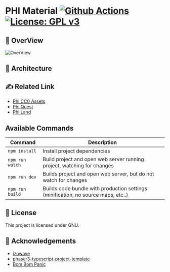 # PHI Material [![Github Actions][gha-badge]][gha][![License: GPL v3](https://img.shields.io/badge/License-GPL%20v3-blue.svg)](https://www.gnu.org/licenses/gpl-3.0)

[gha]: https://github.com/ZaK3939/tower-defence/actions
[gha-badge]: https://github.com/ZaK3939/tower-defence/workflows/ci.yml/badge.svg

## 🏁 OverView

![OverView](/asset/)

## 🧐 Architecture

## ✍️ Related Link

- [Phi CC0 Assets](https://github.com/PHI-LABS-INC/phi-objects)
- [Phi Quest](https://quest.philand.xyz/)
- [Phi Land](https://land.philand.xyz/)

## Available Commands

| Command         | Description                                                                       |
| --------------- | --------------------------------------------------------------------------------- |
| `npm install`   | Install project dependencies                                                      |
| `npm run watch` | Build project and open web server running project, watching for changes           |
| `npm run dev`   | Builds project and open web server, but do not watch for changes                  |
| `npm run build` | Builds code bundle with production settings (minification, no source maps, etc..) |

## 🎈 License

This project is licensed under GNU.

## 🎉 Acknowledgements

- [izowave](https://github.com/neki-dev/izowave)
- [phaser3-typescript-project-template](https://github.com/photonstorm/phaser3-typescript-project-template)
- [Bom Bom Panic](https://github.com/recursion-team-v/bomb/)
